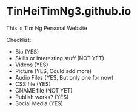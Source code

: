 # TinHeiTimNg3.github.io
This is Tim Ng Personal Website

Checklist:
- Bio (YES)
- Skills or interesting stuff (NOT YET)
- Videos (YES)
- Picture (YES, Could add more)
- Audio Files (YES, But only one for now)
- CSS file (YES)
- CNAME file (NOT YET)
- Publish works? (YES)
- Social Media (YES)
